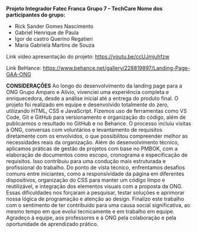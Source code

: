 **Projeto Integrador Fatec Franca**
**Grupo 7 – TechCare 
Nome dos participantes do grupo:**
-	Rick Sander Gomes Nascimento 
-	Gabriel Henrique de Paula 
-	Igor de castro Querino Regatieri
-	Maria Gabriela Martins de Souza
  
Link vídeo apresentação do projeto:
https://youtu.be/ccUJmjuhfzw

Link BeHance:
https://www.behance.net/gallery/228819897/Landing-Page-GAA-ONG

**CONSIDERAÇÕES**
Ao longo do desenvolvimento da landing page para a ONG Grupo Amparo e Alívio, vivenciei uma experiência completa e enriquecedora, desde a análise inicial até a entrega do produto final. O projeto foi realizado em equipe e desenvolvido totalmente do zero, utilizando HTML, CSS e JavaScript. Fizemos uso de ferramentas como VS Code, Git e GitHub para versionamento e organização do código, além de publicarmos o resultado no GitHub e no Behance. O processo incluiu visitas à ONG, conversas com voluntários e levantamento de requisitos diretamente com os envolvidos, o que possibilitou compreender melhor as necessidades reais da organização.
Além do desenvolvimento técnico, aplicamos práticas de gestão de projetos com base no PMBOK, com a elaboração de documentos como escopo, cronograma e especificação de requisitos. Isso contribuiu para uma condução mais estruturada e profissional do trabalho. Do ponto de vista técnico, enfrentamos desafios comuns entre iniciantes, como a responsividade da página em diferentes dispositivos, organização do CSS para manter um código limpo e reutilizável, e integração dos elementos visuais com a proposta da ONG. Essas dificuldades nos forçaram a pesquisar, testar soluções e aprimorar nossa lógica de programação e atenção ao design.
Finalizo este trabalho com o sentimento de ter contribuído para uma causa social significativa, ao mesmo tempo em que evoluí tecnicamente e em trabalho em equipe. Agradeço à equipe, aos professores e à ONG pela colaboração e pela oportunidade de aprendizado prático.

